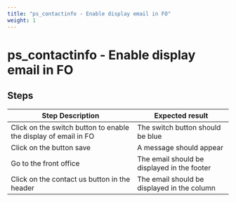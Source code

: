 ```yaml
---
title: "ps_contactinfo - Enable display email in FO"
weight: 1
---
```


# ps_contactinfo - Enable display email in FO
## Steps
| Step Description | Expected result |
| ----- | ----- |
| Click on the switch button to enable the display of email in FO | The switch button should be blue |
| Click on the button save | A message should appear |
| Go to the front office | The email should be displayed in the footer |
| Click on the contact us button in the header | The email should be displayed in the column |
